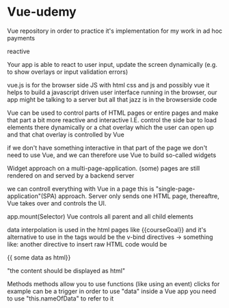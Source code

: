 # Vue-udemy
Vue repository in order to practice it's implementation for my work in ad hoc payments

reactive

Your app is able to react to user input, update the screen dynamically
(e.g. to show overlays or input validation errors)

vue.js is for the browser side JS
with html css and js and possibly vue
it helps to build a javascript driven user interface running in
the browser, our app might be talking to a server
but all that jazz is in the browserside code

Vue can be used to control parts of HTML pages or entire pages
and make that part a bit more reactive and interactive
I.E. control the side bar to load elements there dynamically
or a chat overlay which the user can open up and that chat overlay
is controlled by Vue

if we don't have something interactive in that part of the page
we don't need to use Vue, and we can therefore use Vue to build 
so-called widgets

Widget approach on a multi-page-application.
(some) pages are still rendered on and served by a backend server

we can controll everything with Vue in a page
this  is "single-page-application"(SPA) approach.
Server only sends one HTML page, thereaftre, Vue takes over and controls
the UI.

app.mount(Selector)
Vue controls all parent and all child elements 

data
interpolation is used in the html pages like
{{courseGoal}}
and it's alternative to use in the tags would be the v-bind 
directives -> something like:
<a v-bind:href="vueLink"> </a>
another directive to insert raw HTML code would be
<p v-html> {{ some data as html}} <p>
"the content should be displayed as html"

Methods
methods allow you to use functions (like using an event)
clicks for example can be a trigger
in order to use "data" inside a Vue app
you need to use "this.nameOfData" to refer to it